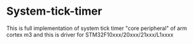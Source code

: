 # System-tick-timer
This is full implementation of  system tick timer "core peripheral" of arm cortex m3 and this is driver for STM32F10xxx/20xxx/21xxx/L1xxxx 

